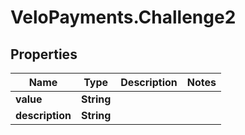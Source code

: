 # VeloPayments.Challenge2

## Properties

Name | Type | Description | Notes
------------ | ------------- | ------------- | -------------
**value** | **String** |  | 
**description** | **String** |  | 


